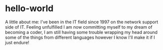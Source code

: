 # hello-world
A little about me:
I've been in the IT field since 1997 on the network support side of IT.  Feeling unfulfilled I am now committing myself to my dream of becoming a coder, I am still having some trouble wrapping my head around some of the things from different languages however I know I'll make it if I just endure! 
